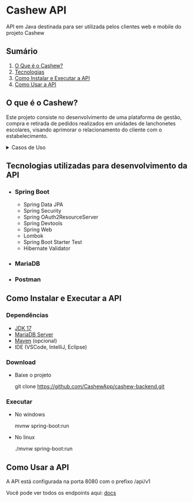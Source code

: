 # Cashew API

API em Java destinada para ser utilizada pelos clientes web e mobile do projeto Cashew
## Sumário
1. [O Que é o Cashew?](#o-que-é-o-cashew)
2. [Tecnologias](#tecnologias-utilizadas-para-desenvolvimento-da-api)
3. [Como Instalar e Executar a API](#como-instalar-e-executar-a-api)
4. [Como Usar a API](#como-usar-a-api)

## O que é o Cashew?

Este projeto consiste no desenvolvimento de uma plataforma de gestão, compra e retirada de pedidos realizados em unidades de lanchonetes escolares, 
visando aprimorar o relacionamento do cliente com o estabelecimento. 

<details>
    <summary>Casos de Uso</summary>

- Visualizar todos os cupons utilizáveis;
- Visualizar meios de pagamento cadastrados;
- Adicionar cartão de crédito;
- Adicionar cartão de débito;
- Pagar pedido;
- Pagar com pix;
- Pagar com cartão de débito;
- Pagar com cartão de crédito;
- Pagar com dinheiro;
- Visualizar avaliações da lanchonete;
- Visualizar histórico de pedidos;
- Visualizar produtos mais vendidos das lanchonetes no campus e universidade definidos;
- Visualizar as lanchonetes baseadas na universidade e campus definidos;
- Visualizar produtos de uma lanchonete;
- Visualizar perfil de uma lanchonete;
- Editar meio de pagamento;
- Aumentar ou diminuir a quantidade de itens de um produto no carrinho;
- Remover itens do carrinho;
- Visualizar itens do carrinho;
- Visualizar dados de um pedido;
- Remover cupom de um pedido;
- Cancelar pedido;
- Criar uma categoria de produtos;
- Adicionar produtos a uma categoria;
- Criar um cupom de desconto;
- Visualizar dados de um pedido em específico;
- Aprovar cancelamento de pedido;
- Processar pedido;
- Definir um prazo de validade de um cupom;
- Definir um número máximo de utilizações de um cupom;
- Definir status do pedido;
- Editar cupom de desconto;
- Adicionar quantidade em estoque de um produto;
- Visualizar avaliação do pedido;
- Apagar um cupom de desconto;
- Cadastrar saída de saldo;
- Editar um produto;
- Visualizar todos os cupons;
- Cadastrar entrada de saldo;
- Visualizar todos os pedidos feitos;
- Remover uma categoria de produtos;
- Editar uma categoria de produtos;
- Remover produtos de uma categoria;
- Visualizar todos os produtos cadastrados;
- Registrar funcionários da lanchonete;
- Calcular receita;
- Vincular uma faculdade e campus com a lanchonete;
- Cadastrar um novo produto;
- Apagar um produto;
- Editar os dados da lanchonete;
- Adicionar descrição.
</details>

## Tecnologias utilizadas para desenvolvimento da API

- ### Spring Boot
  - Spring Data JPA
  - Spring Security
  - Spring OAuth2ResourceServer
  - Spring Devtools
  - Spring Web
  - Lombok
  - Spring Boot Starter Test
  - Hibernate Validator
- ### MariaDB
- ### Postman

## Como Instalar e Executar a API

### Dependências

- [JDK 17](https://www.oracle.com/java/technologies/javase/jdk17-archive-downloads.html)
- [MariaDB Server](https://mariadb.org/download/?t=mariadb)
- [Maven](https://maven.apache.org/download.cgi) (opcional)
- IDE (VSCode, IntelliJ, Eclipse)

### Download

- Baixe o projeto


    git clone https://github.com/CashewApp/cashew-backend.git

### Executar

- No windows
    
    
    mvnw spring-boot:run

- No linux


    ./mvnw spring-boot:run


## Como Usar a API

A API está configurada na porta 8080 com o prefixo /api/v1

Você pode ver todos os endpoints aqui: [docs](https://cashew.postman.co)








